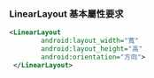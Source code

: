 ### LinearLayout 基本屬性要求

```xml
<LinearLayout
        android:layout_width="寬"
        android:layout_height="高"
        android:orientation="方向">
 </LinearLayout>

```
